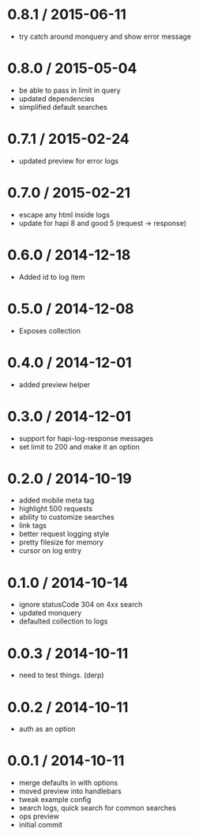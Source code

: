 
0.8.1 / 2015-06-11
==================

  * try catch around monquery and show error message


0.8.0 / 2015-05-04
==================

  * be able to pass in limit in query
  * updated dependencies
  * simplified default searches


0.7.1 / 2015-02-24
==================

  * updated preview for error logs


0.7.0 / 2015-02-21
==================

  * escape any html inside logs
  * update for hapi 8 and good 5 (request -> response)


0.6.0 / 2014-12-18 
==================

  * Added id to log item

0.5.0 / 2014-12-08 
==================

  * Exposes collection

0.4.0 / 2014-12-01 
==================

  * added preview helper

0.3.0 / 2014-12-01 
==================

  * support for hapi-log-response messages
  * set limit to 200 and make it an option

0.2.0 / 2014-10-19 
==================

  * added mobile meta tag
  * highlight 500 requests
  * ability to customize searches
  * link tags
  * better request logging style
  * pretty filesize for memory
  * cursor on log entry

0.1.0 / 2014-10-14 
==================

  * ignore statusCode 304 on 4xx search
  * updated monquery
  * defaulted collection to logs

0.0.3 / 2014-10-11 
==================

  * need to test things. (derp)

0.0.2 / 2014-10-11 
==================

  * auth as an option

0.0.1 / 2014-10-11 
==================

  * merge defaults in with options
  * moved preview into handlebars
  * tweak example config
  * search logs, quick search for common searches
  * ops preview
  * initial commit
